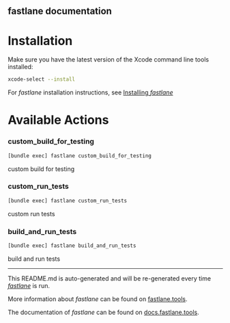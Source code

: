 fastlane documentation
----

# Installation

Make sure you have the latest version of the Xcode command line tools installed:

```sh
xcode-select --install
```

For _fastlane_ installation instructions, see [Installing _fastlane_](https://docs.fastlane.tools/#installing-fastlane)

# Available Actions

### custom_build_for_testing

```sh
[bundle exec] fastlane custom_build_for_testing
```

custom build for testing

### custom_run_tests

```sh
[bundle exec] fastlane custom_run_tests
```

custom run tests

### build_and_run_tests

```sh
[bundle exec] fastlane build_and_run_tests
```

build and run tests

----

This README.md is auto-generated and will be re-generated every time [_fastlane_](https://fastlane.tools) is run.

More information about _fastlane_ can be found on [fastlane.tools](https://fastlane.tools).

The documentation of _fastlane_ can be found on [docs.fastlane.tools](https://docs.fastlane.tools).
